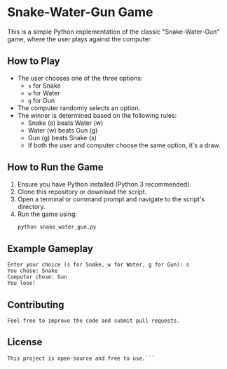 # Snake-Water-Gun Game

This is a simple Python implementation of the classic "Snake-Water-Gun" game, where the user plays against the computer.


## How to Play
- The user chooses one of the three options:
  - `s` for Snake
  - `w` for Water
  - `g` for Gun
- The computer randomly selects an option.
- The winner is determined based on the following rules:
  - Snake (s) beats Water (w)
  - Water (w) beats Gun (g)
  - Gun (g) beats Snake (s)
  - If both the user and computer choose the same option, it's a draw.

## How to Run the Game
1. Ensure you have Python installed (Python 3 recommended).
2. Clone this repository or download the script.
3. Open a terminal or command prompt and navigate to the script's directory.
4. Run the game using:
   ```bash
   python snake_water_gun.py
   ```
## Example Gameplay
```
Enter your choice (s for Snake, w for Water, g for Gun): s
You chose: Snake
Computer chose: Gun
You lose!
```

## Contributing

```Feel free to improve the code and submit pull requests.```

## License
```
This project is open-source and free to use.```
